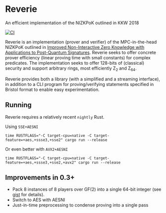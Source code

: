 # Reverie

An efficient implementation of the NIZKPoK outlined in KKW 2018

[![CI](https://github.com/trailofbits/reverie/actions/workflows/ci.yml/badge.svg)](https://github.com/trailofbits/reverie/actions/workflows/ci.yml)

Reverie is an implementation (prover and verifier) of the MPC-in-the-head NIZKPoK outlined in
[Improved Non-Interactive Zero Knowledge with Applications to Post-Quantum Signatures](https://eprint.iacr.org/2018/475).
Reverie seeks to offer concrete prover efficiency (linear proving time with small constants) for
complex predicates. The implementation seeks to offer 128-bits of (classical) security and support
arbitrary rings, most efficiently
Z<sub>2</sub> and Z<sub>64</sub>.

Reverie provides both a library (with a simplified and a streaming interface),
in addition to a CLI program for proving/verifying statements specified in Bristol format
to enable easy experimentation.

## Running
Reverie requires a relatively recent `nightly` Rust.

Using `SSE+AESNI`

    time RUSTFLAGS="-C target-cpu=native -C target-feature=+aes,+ssse3,+sse2" cargo run --release

Or even better with `AVX2+AESNI`

    time RUSTFLAGS="-C target-cpu=native -C target-feature=+aes,+ssse3,+sse2,+avx2" cargo run --release

## Improvements in 0.3+

- Pack 8 instances of 8 players over GF(2) into a single 64-bit integer (see [gist](https://gist.github.com/rot256/174fd53c0aac8cf04ef9810e8a10b0c0) for details).
- Switch to AES with AESNI
- Just-in-time preprocessing to condense proving into a single pass
